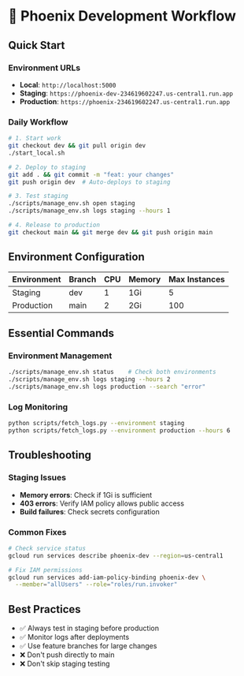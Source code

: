 # 🚀 Phoenix Development Workflow

## Quick Start

### Environment URLs
- **Local**: `http://localhost:5000`
- **Staging**: `https://phoenix-dev-234619602247.us-central1.run.app`
- **Production**: `https://phoenix-234619602247.us-central1.run.app`

### Daily Workflow
```bash
# 1. Start work
git checkout dev && git pull origin dev
./start_local.sh

# 2. Deploy to staging
git add . && git commit -m "feat: your changes"
git push origin dev  # Auto-deploys to staging

# 3. Test staging
./scripts/manage_env.sh open staging
./scripts/manage_env.sh logs staging --hours 1

# 4. Release to production
git checkout main && git merge dev && git push origin main
```

## Environment Configuration

| Environment | Branch | CPU | Memory | Max Instances |
|-------------|--------|-----|---------|---------------|
| Staging     | dev    | 1   | 1Gi     | 5             |
| Production  | main   | 2   | 2Gi     | 100           |

## Essential Commands

### Environment Management
```bash
./scripts/manage_env.sh status    # Check both environments
./scripts/manage_env.sh logs staging --hours 2
./scripts/manage_env.sh logs production --search "error"
```

### Log Monitoring
```bash
python scripts/fetch_logs.py --environment staging
python scripts/fetch_logs.py --environment production --hours 6
```

## Troubleshooting

### Staging Issues
- **Memory errors**: Check if 1Gi is sufficient
- **403 errors**: Verify IAM policy allows public access
- **Build failures**: Check secrets configuration

### Common Fixes
```bash
# Check service status
gcloud run services describe phoenix-dev --region=us-central1

# Fix IAM permissions
gcloud run services add-iam-policy-binding phoenix-dev \
  --member="allUsers" --role="roles/run.invoker"
```

## Best Practices
- ✅ Always test in staging before production
- ✅ Monitor logs after deployments
- ✅ Use feature branches for large changes
- ❌ Don't push directly to main
- ❌ Don't skip staging testing
